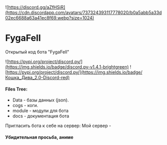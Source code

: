 ![https://discord.gg/aZfHSjR](https://cdn.discordapp.com/avatars/737324393117778020/b0a5abb5a33d02ec6688a63a41ec8f69.webp?size=1024)
# FygaFell
Открытый код бота "FygaFell"

![https://pypi.org/project/discord.py/](https://img.shields.io/badge/discord.py-v1.4.1-brightgreen)
![https://pypi.org/project/discord.py/](https://img.shields.io/badge/Кошка_Дива_2.0-Discord-red)

#### Files Tree:
  - Data - базы данных (json).
  - cogs - коги.
  - module - модули для бота
  - docs - документация бота

Пригласить бота к себе на сервер: 
Мой сервер - 

#### Убидительная просьба, аниме